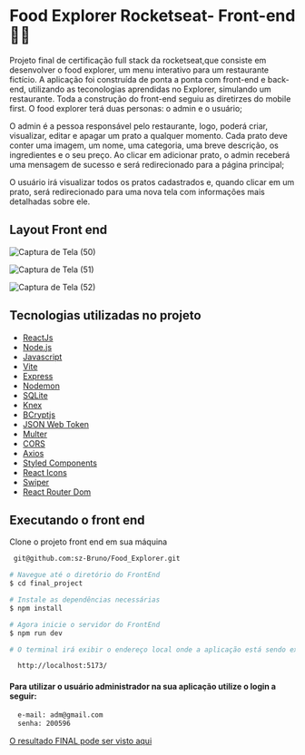 
# Food Explorer Rocketseat- Front-end🚀🚀

Projeto final de certificação full stack da rocketseat,que consiste em desenvolver o food explorer, um menu interativo para um restaurante fictício.
A aplicação foi construída de ponta a ponta com front-end e back-end, utilizando as teconologias aprendidas no Explorer, simulando um restaurante. Toda a construção do front-end seguiu as diretirzes do mobile first. 
O food explorer terá duas personas: o admin e o usuário;

O admin é a pessoa responsável pelo restaurante, logo, poderá criar, visualizar, editar e apagar um prato a qualquer momento. Cada prato deve conter uma imagem, um nome, uma categoria, uma breve descrição, os ingredientes e o seu preço. Ao clicar em adicionar prato, o admin receberá uma mensagem de sucesso e será redirecionado para a página principal;

O usuário irá visualizar todos os pratos cadastrados e, quando clicar em um prato, será redirecionado para uma nova tela com informações mais detalhadas sobre ele.


## Layout Front end


![Captura de Tela (50)](https://github.com/sz-Bruno/Food_Explorer/assets/114595639/a8324e14-c83a-4a8d-be08-b1d7cf57d6d8)


![Captura de Tela (51)](https://github.com/sz-Bruno/Food_Explorer/assets/114595639/822d8e9a-db90-4000-9877-6468275d1899)


![Captura de Tela (52)](https://github.com/sz-Bruno/Food_Explorer/assets/114595639/f78b6cd5-fcee-4737-a140-9f1c3f347a14)


## Tecnologias utilizadas no projeto
- [ReactJs](https://reactjs.org)
- [Node.js](https://nodejs.org/en/)
- [Javascript](https://developer.mozilla.org/pt-BR/docs/Web/JavaScript)
- [Vite](https://vitejs.dev/)
- [Express](https://expressjs.com)
- [Nodemon](https://nodemon.io/)
- [SQLite](https://www.sqlite.org/index.html)
- [Knex](https://knexjs.org/)
- [BCryptjs](https://www.npmjs.com/package/bcryptjs)
- [JSON Web Token](https://www.npmjs.com/package/jsonwebtoken)
- [Multer](https://www.npmjs.com/package/multer)
- [CORS](https://www.npmjs.com/package/cors)
- [Axios](https://www.npmjs.com/package/axios)
- [Styled Components](https://styled-components.com/)
- [React Icons](https://react-icons.github.io/react-icons/)
- [Swiper](https://swiperjs.com/)
- [React Router Dom](https://react-icons.github.io/react-icons/)

## Executando o front end
Clone o projeto front end em sua máquina
```bash
 git@github.com:sz-Bruno/Food_Explorer.git
```

```bash
# Navegue até o diretório do FrontEnd
$ cd final_project

# Instale as dependências necessárias
$ npm install

# Agora inicie o servidor do FrontEnd
$ npm run dev

# O terminal irá exibir o endereço local onde a aplicação está sendo executada. Basta digitar o mesmo endereço em seu navegador preferido. O endereço usado na criação do projeto foi este:

  http://localhost:5173/
```
#### Para utilizar o usuário administrador na sua aplicação utilize o login a seguir:

```bash
  e-mail: adm@gmail.com
  senha: 200596
```
[O resultado FINAL pode ser visto aqui](https://incandescent-lebkuchen-a773bc.netlify.app/)
